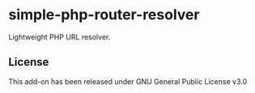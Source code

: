 # simple-php-router-resolver
Lightweight PHP URL resolver.

## License
This add-on has been released under GNU General Public License v3.0